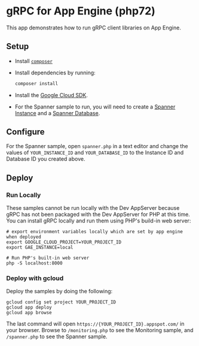 # gRPC for App Engine (php72)

This app demonstrates how to run gRPC client libraries on App Engine.

## Setup

- Install [`composer`](https://getcomposer.org)
- Install dependencies by running:

    ```sh
    composer install
    ```

- Install the [Google Cloud SDK](https://developers.google.com/cloud/sdk/).
- For the Spanner sample to run, you will need to create a [Spanner Instance][create_instance] and a [Spanner Database][create_database].

## Configure

For the Spanner sample, open `spanner.php` in a text editor and change the values of
`YOUR_INSTANCE_ID` and `YOUR_DATABASE_ID` to the Instance ID and Database ID you
created above.

## Deploy

### Run Locally

These samples cannot be run locally with the Dev AppServer because gRPC has not
been packaged with the Dev AppServer for PHP at this time. You can install gRPC
locally and run them using PHP's build-in web server:

```
# export environment variables locally which are set by app engine when deployed
export GOOGLE_CLOUD_PROJECT=YOUR_PROJECT_ID
export GAE_INSTANCE=local

# Run PHP's built-in web server
php -S localhost:8000
```

### Deploy with gcloud

Deploy the samples by doing the following:

```
gcloud config set project YOUR_PROJECT_ID
gcloud app deploy
gcloud app browse
```

The last command will open `https://{YOUR_PROJECT_ID}.appspot.com/`
in your browser. Browse to `/monitoring.php` to see the Monitoring sample,
and `/spanner.php` to see the Spanner sample.

[create_database]: https://cloud.google.com/spanner/docs/quickstart-console#create_a_database
[create_instance]: https://cloud.google.com/spanner/docs/quickstart-console#create_an_instance
